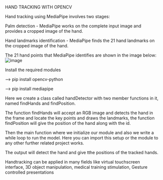 HAND TRACKING WITH OPENCV

Hand tracking using MediaPipe involves two stages:

Palm detection - MediaPipe works on the complete input image and provides a cropped image of the hand.

Hand landmarks identification - MediaPipe finds the 21 hand landmarks on the cropped image of the hand.

The 21 hand points that MediaPipe identifies are shown in the image below:
![image](https://github.com/Priyavarthini08/HandTracking/assets/145207599/bb2312f2-7fa8-4669-86d4-38eef62f505d)

Install the required modules

–> pip install opencv-python

–> pip install mediapipe

Here we create a class called handDetector with two member functions in it, named findHands and findPosition.

The function findHands will accept an RGB image and detects the hand in the frame and locate the key points and draws the landmarks, the function findPosition will give the position of the hand along with the id.

Then the main function where we initialize our module and also we write a while loop to run the model. Here you can import this setup or the module to any other further related project works.

The output will detect the hand and give tthe positions of the tracked hands.

Handtracking can be applied in many fields like virtual touchscreen interface, 3D object manipulation, medical training stimulation, Gesture controlled presentations

